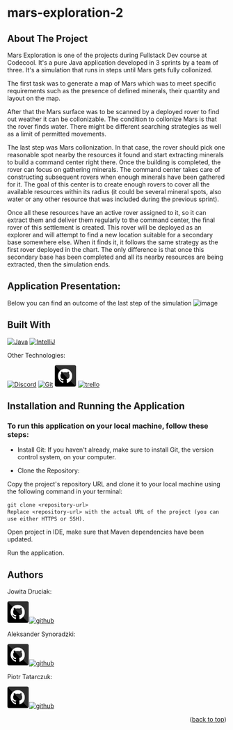 # mars-exploration-2

## About The Project
Mars Exploration is one of the projects during Fullstack Dev course at Codecool. It's a pure Java application developed in 3 sprints by a team of three. It's a simulation that runs in steps until Mars gets fully collonized.

The first task was to generate a map of Mars which was to meet specific requirements such as the presence of defined minerals, their quantity and layout on the map.

After that the Mars surface was to be scanned by a deployed rover to find out weather it can be collonizable. The condition to collonize Mars is that the rover finds water. There might be different searching strategies as well as a limit of permitted movements.

The last step was Mars collonization. In that case, the rover should pick one reasonable spot nearby the resources it found and start extracting minerals to build a command center right there. Once the building is completed, the rover can focus on gathering minerals. The command center takes care of constructing subsequent rovers when enough minerals have been gathered for it. The goal of this center is to create enough rovers to cover all the available resources within its radius (it could be several mineral spots, also water or any other resource that was included during the previous sprint).

Once all these resources have an active rover assigned to it, so it can extract them and deliver them regularly to the command center, the final rover of this settlement is created. This rover will be deployed as an explorer and will attempt to find a new location suitable for a secondary base somewhere else. When it finds it, it follows the same strategy as the first rover deployed in the chart. The only difference is that once this secondary base has been completed and all its nearby resources are being extracted, then the simulation ends.

## Application Presentation:
Below you can find an outcome of the last step of the simulation
![image](https://github.com/CodecoolGlobal/mars-exploration-2-1q2023-java-ptatarczuk/assets/115543941/e416901b-8e7c-4661-affd-4da9d7f082fa)


## Built With
<a  href="https://www.java.com/"  title="Java"><img  src="https://github.com/get-icon/geticon/raw/master/icons/java.svg"  alt="Java"  width="50px"  height="50px"></a>
<a  href="https://www.jetbrains.com/idea/"  title="IntelliJ"><img  src="https://github.com/get-icon/geticon/raw/master/icons/intellij-idea.svg"  alt="IntelliJ"  width="50px"  height="50px"></a>

Other Technologies:

<a  href="https://discord.com/"  title="Discord"><img  src="https://github.com/get-icon/geticon/raw/master/icons/discord.svg"  alt="Discord"  width="50px"  height="50px"></a>
<a  href="https://git-scm.com/"  title="Git"><img  src="https://github.com/get-icon/geticon/raw/master/icons/git-icon.svg"  alt="Git"  width="50px"  height="50px"></a>
<a  href="https://github.com/ptatarczuk"  title="github"><img  src="https://github.com/ptatarczuk/Ideas/blob/main/server/images/github.svg"  alt="github"  width="50px"  height="50px"></a>
<a  href="https://trello.com/"  title="trello"><img  src="https://github.com/get-icon/geticon/raw/master/icons/trello.svg"  alt="trello"  width="50px"  height="50px"></a>


## Installation and Running the Application
### To run this application on your local machine, follow these steps:

  * Install Git:
If you haven't already, make sure to install Git, the version control system, on your computer.

  * Clone the Repository:
    
Copy the project's repository URL and clone it to your local machine using the following command in your terminal:

    git clone <repository-url>
    Replace <repository-url> with the actual URL of the project (you can use either HTTPS or SSH).

Open project in IDE, make sure that Maven dependencies have been updated.

Run the application.

## Authors
Jowita Druciak:

<a  href="https://github.com/"  title="github"><img  src="https://github.com/ptatarczuk/Ideas/blob/main/server/images/github.svg"  alt="github"  width="50px"  height="50px"></a><a  href="https://github.com/"  title="github"><img  src="https://github.com/get-icon/geticon/raw/master/icons/linkedin-icon.svg"  alt="github"  width="50px"  height="50px"></a> 

Aleksander Synoradzki:

<a  href="https://github.com/asynoradzki"  title="github"><img  src="https://github.com/ptatarczuk/Ideas/blob/main/server/images/github.svg"  alt="github"  width="50px"  height="50px"></a><a  href="https://github.com/asynoradzki"  title="github"><img  src="https://github.com/get-icon/geticon/raw/master/icons/linkedin-icon.svg"  alt="github"  width="50px"  height="50px"></a> 

Piotr Tatarczuk:

<a  href="https://github.com/ptatarczuk"  title="github"><img  src="https://github.com/ptatarczuk/Ideas/blob/main/server/images/github.svg"  alt="github"  width="50px"  height="50px"></a><a  href="https://github.com/ptatarczuk"  title="github"><img  src="https://github.com/get-icon/geticon/raw/master/icons/linkedin-icon.svg"  alt="github"  width="50px"  height="50px"></a> 

<p align="right">(<a href="#readme-top">back to top</a>)</p>
